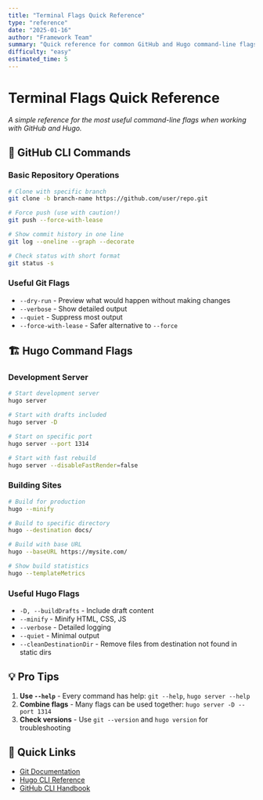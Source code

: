```yaml
---
title: "Terminal Flags Quick Reference"
type: "reference"
date: "2025-01-16"
author: "Framework Team"
summary: "Quick reference for common GitHub and Hugo command-line flags and options"
difficulty: "easy"
estimated_time: 5
---
```


# Terminal Flags Quick Reference

*A simple reference for the most useful command-line flags when working with GitHub and Hugo.*

## 🐙 GitHub CLI Commands

### Basic Repository Operations
```bash
# Clone with specific branch
git clone -b branch-name https://github.com/user/repo.git

# Force push (use with caution!)
git push --force-with-lease

# Show commit history in one line
git log --oneline --graph --decorate

# Check status with short format
git status -s
```

### Useful Git Flags
- `--dry-run` - Preview what would happen without making changes
- `--verbose` - Show detailed output
- `--quiet` - Suppress most output
- `--force-with-lease` - Safer alternative to `--force`

## 🏗️ Hugo Command Flags

### Development Server
```bash
# Start development server
hugo server

# Start with drafts included
hugo server -D

# Start on specific port
hugo server --port 1314

# Start with fast rebuild
hugo server --disableFastRender=false
```

### Building Sites
```bash
# Build for production
hugo --minify

# Build to specific directory
hugo --destination docs/

# Build with base URL
hugo --baseURL https://mysite.com/

# Show build statistics
hugo --templateMetrics
```

### Useful Hugo Flags
- `-D, --buildDrafts` - Include draft content
- `--minify` - Minify HTML, CSS, JS
- `--verbose` - Detailed logging
- `--quiet` - Minimal output
- `--cleanDestinationDir` - Remove files from destination not found in static dirs

## 💡 Pro Tips

1. **Use `--help`** - Every command has help: `git --help`, `hugo server --help`
2. **Combine flags** - Many flags can be used together: `hugo server -D --port 1314`
3. **Check versions** - Use `git --version` and `hugo version` for troubleshooting

## 🔗 Quick Links

- [Git Documentation](https://git-scm.com/docs)
- [Hugo CLI Reference](https://gohugo.io/commands/)
- [GitHub CLI Handbook](https://cli.github.com/manual/) 